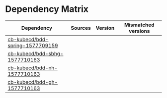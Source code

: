 # Dependency Matrix

Dependency | Sources | Version | Mismatched versions
---------- | ------- | ------- | -------------------
[cb-kubecd/bdd-spring-1577709159](https://github.com/cb-kubecd/bdd-spring-1577709159.git) |  | []() | 
[cb-kubecd/bdd-sbhg-1577710163](https://github.com/cb-kubecd/bdd-sbhg-1577710163.git) |  | []() | 
[cb-kubecd/bdd-nh-1577710163](https://github.com/cb-kubecd/bdd-nh-1577710163.git) |  | []() | 
[cb-kubecd/bdd-gh-1577710163](https://github.com/cb-kubecd/bdd-gh-1577710163.git) |  | []() | 
